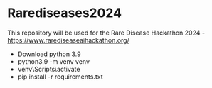# Rarediseases2024
This repository will be used for the Rare Disease Hackathon 2024 - https://www.rarediseaseaihackathon.org/

- Download python 3.9
- python3.9 -m venv venv
- venv\Scripts\activate
- pip install -r requirements.txt
